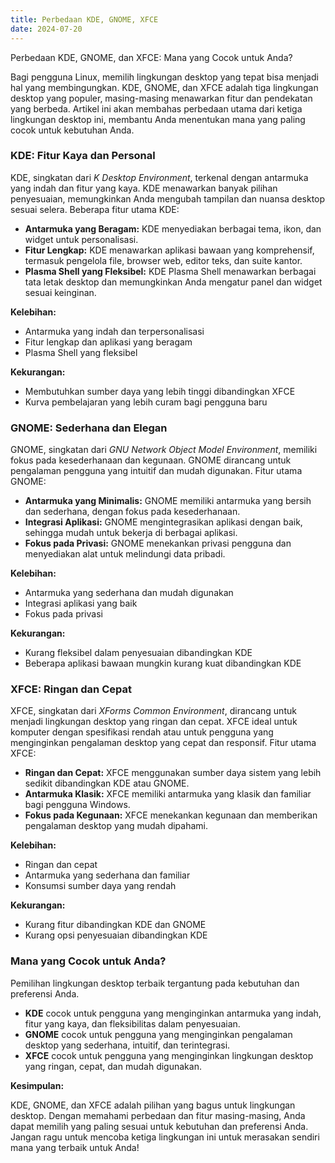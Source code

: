 ```yaml
---
title: Perbedaan KDE, GNOME, XFCE
date: 2024-07-20
---
```


Perbedaan KDE, GNOME, dan XFCE: Mana yang Cocok untuk Anda?

Bagi pengguna Linux, memilih lingkungan desktop yang tepat bisa menjadi hal yang membingungkan.  KDE, GNOME, dan XFCE adalah tiga lingkungan desktop yang populer, masing-masing menawarkan fitur dan pendekatan yang berbeda. Artikel ini akan membahas perbedaan utama dari ketiga lingkungan desktop ini,  membantu Anda menentukan mana yang paling cocok untuk kebutuhan Anda.

<!-- excerpt -->

### KDE: Fitur Kaya dan Personal  

KDE, singkatan dari *K Desktop Environment*, terkenal dengan antarmuka yang indah dan fitur yang kaya. KDE menawarkan banyak pilihan penyesuaian, memungkinkan Anda mengubah tampilan dan nuansa desktop sesuai selera. Beberapa fitur utama KDE:

* **Antarmuka yang Beragam:** KDE menyediakan berbagai tema, ikon, dan widget untuk personalisasi.
* **Fitur Lengkap:** KDE menawarkan aplikasi bawaan yang komprehensif, termasuk pengelola file, browser web, editor teks, dan suite kantor.
* **Plasma Shell yang Fleksibel:** KDE Plasma Shell menawarkan berbagai tata letak desktop dan memungkinkan Anda mengatur panel dan widget sesuai keinginan.

**Kelebihan:**

* Antarmuka yang indah dan terpersonalisasi
* Fitur lengkap dan aplikasi yang beragam
* Plasma Shell yang fleksibel

**Kekurangan:**

* Membutuhkan sumber daya yang lebih tinggi dibandingkan XFCE
* Kurva pembelajaran yang lebih curam bagi pengguna baru

### GNOME: Sederhana dan Elegan

GNOME, singkatan dari *GNU Network Object Model Environment*,  memiliki fokus pada kesederhanaan dan kegunaan. GNOME dirancang untuk  pengalaman pengguna yang intuitif dan mudah digunakan.  Fitur utama GNOME:

* **Antarmuka yang Minimalis:** GNOME memiliki antarmuka yang bersih dan sederhana, dengan fokus pada kesederhanaan.
* **Integrasi Aplikasi:** GNOME mengintegrasikan aplikasi dengan baik, sehingga mudah untuk bekerja di berbagai aplikasi.
* **Fokus pada Privasi:** GNOME menekankan privasi pengguna dan menyediakan alat untuk melindungi data pribadi.

**Kelebihan:**

* Antarmuka yang sederhana dan mudah digunakan
* Integrasi aplikasi yang baik
* Fokus pada privasi

**Kekurangan:**

* Kurang fleksibel dalam penyesuaian dibandingkan KDE
*  Beberapa aplikasi bawaan mungkin kurang kuat dibandingkan KDE

### XFCE: Ringan dan Cepat

XFCE, singkatan dari *XForms Common Environment*, dirancang untuk menjadi lingkungan desktop yang ringan dan cepat. XFCE ideal untuk komputer dengan spesifikasi rendah atau untuk pengguna yang menginginkan pengalaman desktop yang  cepat dan responsif. Fitur utama XFCE:

* **Ringan dan Cepat:** XFCE menggunakan sumber daya sistem yang lebih sedikit dibandingkan KDE atau GNOME.
* **Antarmuka Klasik:** XFCE memiliki antarmuka yang klasik dan familiar bagi pengguna Windows.
* **Fokus pada Kegunaan:** XFCE menekankan kegunaan dan memberikan pengalaman desktop yang mudah dipahami.

**Kelebihan:**

*  Ringan dan cepat
*  Antarmuka yang sederhana dan familiar
*  Konsumsi sumber daya yang rendah

**Kekurangan:**

* Kurang fitur dibandingkan KDE dan GNOME
* Kurang opsi penyesuaian dibandingkan KDE

### Mana yang Cocok untuk Anda?

Pemilihan lingkungan desktop terbaik tergantung pada kebutuhan dan preferensi Anda. 

* **KDE**  cocok untuk pengguna yang menginginkan antarmuka yang indah, fitur yang kaya, dan fleksibilitas dalam penyesuaian.
* **GNOME** cocok untuk pengguna yang menginginkan pengalaman desktop yang  sederhana, intuitif, dan terintegrasi.
* **XFCE** cocok untuk pengguna yang menginginkan lingkungan desktop yang ringan, cepat, dan mudah digunakan.

**Kesimpulan:**

KDE, GNOME, dan XFCE adalah pilihan yang bagus untuk lingkungan desktop.  Dengan memahami perbedaan dan fitur masing-masing, Anda dapat memilih yang paling sesuai untuk kebutuhan dan preferensi Anda. Jangan ragu untuk mencoba ketiga lingkungan ini untuk merasakan sendiri mana yang terbaik untuk Anda!
